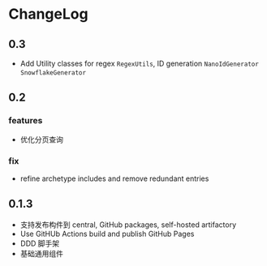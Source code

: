 # ChangeLog

## 0.3

- Add Utility classes for regex `RegexUtils`, ID generation `NanoIdGenerator` `SnowflakeGenerator`

## 0.2

### features

- 优化分页查询

### fix

- refine archetype includes and remove redundant entries

## 0.1.3

- 支持发布构件到 central, GitHub packages, self-hosted artifactory
- Use GitHUb Actions build and publish GitHub Pages
- DDD 脚手架
- 基础通用组件
